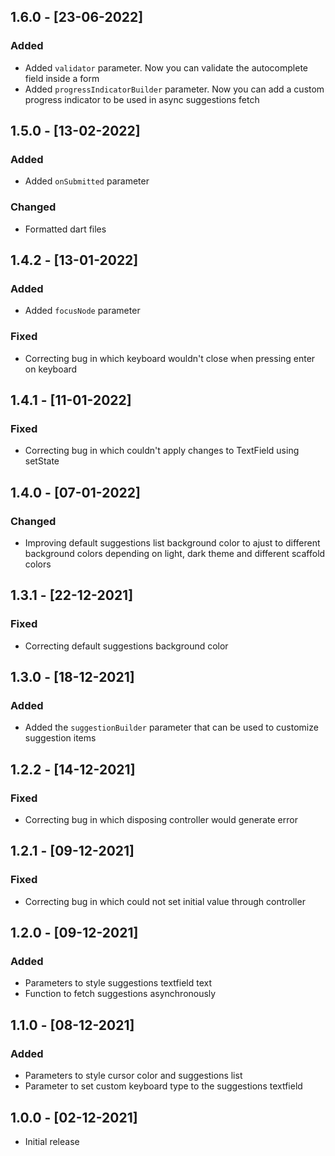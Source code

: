 ## 1.6.0 - [23-06-2022]

### Added
* Added `validator` parameter. Now you can validate the autocomplete field inside a form
* Added `progressIndicatorBuilder` parameter. Now you can add a custom progress indicator to be used in async suggestions fetch

## 1.5.0 - [13-02-2022]

### Added
* Added `onSubmitted` parameter

### Changed
* Formatted dart files
 
## 1.4.2 - [13-01-2022]

### Added
* Added `focusNode` parameter

### Fixed
* Correcting bug in which keyboard wouldn't close when pressing enter on keyboard

## 1.4.1 - [11-01-2022]

### Fixed
* Correcting bug in which couldn't apply changes to TextField using setState

## 1.4.0 - [07-01-2022]

### Changed
* Improving default suggestions list background color to ajust to different background colors depending on light, dark theme and different scaffold colors

## 1.3.1 - [22-12-2021]

### Fixed
* Correcting default suggestions background color

## 1.3.0 - [18-12-2021]

### Added
* Added the `suggestionBuilder` parameter that can be used to customize suggestion items

## 1.2.2 - [14-12-2021]

### Fixed
* Correcting bug in which disposing controller would generate error

## 1.2.1 - [09-12-2021]

### Fixed
* Correcting bug in which could not set initial value through controller

## 1.2.0 - [09-12-2021]

### Added
* Parameters to style suggestions textfield text
* Function to fetch suggestions asynchronously

## 1.1.0 - [08-12-2021]

### Added
* Parameters to style cursor color and suggestions list
* Parameter to set custom keyboard type to the suggestions textfield

## 1.0.0 - [02-12-2021]

* Initial release
